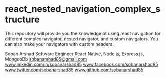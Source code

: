 # react_nested_navigation_complex_structure
This repository will provide you the knowledge of using react navigation for different complex navigator, nested navigator, and custom navigators. You can also make your navigators with custom headers.

Soban Arshad
Software Engineer
React Native, Node.js, Express.js, MongooDb
sobanarshad85@gmail.com
www.linkedin.com/in/sobanarshad85
www.facebook.com/sobanarshad85
www.twitter.com/sobanarshad85
www.github.com/sobanarshad85
